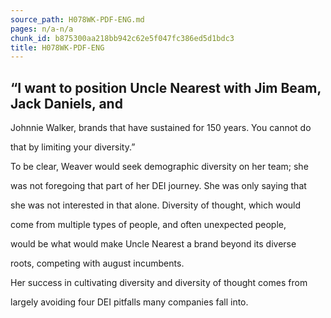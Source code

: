 ```yaml
---
source_path: H078WK-PDF-ENG.md
pages: n/a-n/a
chunk_id: b875300aa218bb942c62e5f047fc386ed5d1bdc3
title: H078WK-PDF-ENG
---
```

## “I want to position Uncle Nearest with Jim Beam, Jack Daniels, and

Johnnie Walker, brands that have sustained for 150 years. You cannot do

that by limiting your diversity.”

To be clear, Weaver would seek demographic diversity on her team; she

was not foregoing that part of her DEI journey. She was only saying that

she was not interested in that alone. Diversity of thought, which would

come from multiple types of people, and often unexpected people,

would be what would make Uncle Nearest a brand beyond its diverse

roots, competing with august incumbents.

Her success in cultivating diversity and diversity of thought comes from

largely avoiding four DEI pitfalls many companies fall into.
